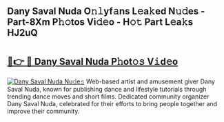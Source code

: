 ## Dany Saval Nuda O𝚗𝚕yf𝚊ns L𝚎a𝚔ed N𝚞𝚍es - Part-8Xm P𝚑𝚘tos Vi𝚍𝚎o - H𝚘𝚝 Part L𝚎a𝚔s HJ2uQ

# <h2><a href="http://kff3hi.oniu.top/?m=Dany+Saval+Nuda">🔗👉 🔴 Dany Saval Nuda P𝚑ot𝚘𝚜 V𝚒d𝚎o</a></h2>

[![Dany Saval Nuda Nu𝚍e𝚜](https://i.imgur.com/0qMVB7G.gif)](http://kff3hi.oniu.top/?m=Dany+Saval+Nuda)
Web-based artist and amusement giver Dany Saval Nuda, known for publishing dance and lifestyle tutorials through trending dance moves and short films. Dedicated community organizer Dany Saval Nuda, celebrated for their efforts to bring people together and improve their community.  
